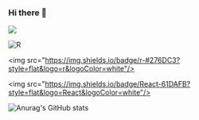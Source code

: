 ### Hi there 👋

<img src="https://img.shields.io/badge/python-3670A0?style=for-the-badge&logo=python&logoColor=ffdd54"> 

![R](https://img.shields.io/badge/r-%23276DC3.svg?style=for-the-badge&logo=r&logoColor=white)

<img src="https://img.shields.io/badge/r-#276DC3?style=flat&logo=r&logoColor=white"/>

<img src="https://img.shields.io/badge/React-61DAFB?style=flat&logo=React&logoColor=white"/>








![Anurag's GitHub stats](https://github-readme-stats.vercel.app/api?username=winlight13&show_icons=true&theme=radical)








<!--
**winlight13/winlight13** is a ✨ _special_ ✨ repository because its `README.md` (this file) appears on your GitHub profile.

Here are some ideas to get you started:

- 🔭 I’m currently working on ...
- 🌱 I’m currently learning ...
- 👯 I’m looking to collaborate on ...
- 🤔 I’m looking for help with ...
- 💬 Ask me about ...
- 📫 How to reach me: ...
- 😄 Pronouns: ...
- ⚡ Fun fact: ...
-->
